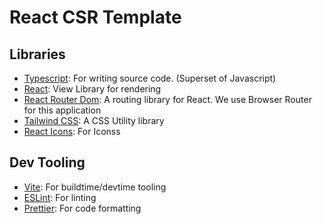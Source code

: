 # React CSR Template

## Libraries

- [Typescript](https://www.typescriptlang.org/): For writing source code. (Superset of Javascript)
- [React](https://react.dev/): View Library for rendering
- [React Router Dom](https://reactrouter.com/en/main/routers/create-browser-router): A routing library for React. We use Browser Router for this application
- [Tailwind CSS](https://tailwindcss.com/): A CSS Utility library
- [React Icons](https://react-icons.github.io/react-icons/search/): For Iconss

## Dev Tooling

- [Vite](https://vitejs.dev/): For buildtime/devtime tooling
- [ESLint](https://eslint.org/): For linting
- [Prettier](https://prettier.io/): For code formatting